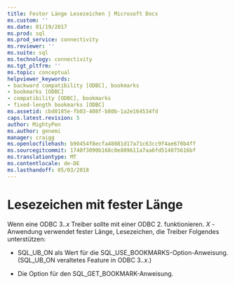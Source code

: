 ```yaml
---
title: Fester Länge Lesezeichen | Microsoft Docs
ms.custom: ''
ms.date: 01/19/2017
ms.prod: sql
ms.prod_service: connectivity
ms.reviewer: ''
ms.suite: sql
ms.technology: connectivity
ms.tgt_pltfrm: ''
ms.topic: conceptual
helpviewer_keywords:
- backward compatibility [ODBC], bookmarks
- bookmarks [ODBC]
- compatibility [ODBC], bookmarks
- fixed-length bookmarks [ODBC]
ms.assetid: cbd8185e-fb03-408f-b80b-1a2e164534fd
caps.latest.revision: 5
author: MightyPen
ms.author: genemi
manager: craigg
ms.openlocfilehash: b90454f8ecfa48081d17a71c63cc9f4ae670b4ff
ms.sourcegitcommit: 1740f3090b168c0e809611a7aa6fd514075616bf
ms.translationtype: MT
ms.contentlocale: de-DE
ms.lasthandoff: 05/03/2018
---
```

# <a name="fixed-length-bookmarks"></a>Lesezeichen mit fester Länge
Wenn eine ODBC 3.*.x* Treiber sollte mit einer ODBC 2. funktionieren. *X* -Anwendung verwendet fester Länge, Lesezeichen, die Treiber Folgendes unterstützen:  
  
-   SQL_UB_ON als Wert für die SQL_USE_BOOKMARKS-Option-Anweisung. (SQL_UB_ON veraltetes Feature in ODBC 3.*.x*.)  
  
-   Die Option für den SQL_GET_BOOKMARK-Anweisung.
